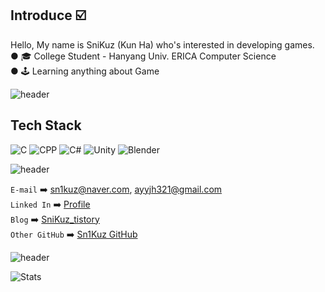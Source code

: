 ## Introduce ☑️
Hello, My name is SniKuz (Kun Ha) who's interested in developing games.  
● 🎓 College Student - Hanyang Univ. ERICA Computer Science  
● 🕹️ Learning anything about Game

![header](https://capsule-render.vercel.app/api?type=rect&color=gradient&height=1)

## Tech Stack
![C](https://img.shields.io/badge/C-A8B9CC?style=flat-square&logo=C&logoColor=white)
![CPP](https://img.shields.io/badge/C++-00599C?style=flat-square&logo=C%2B%2B&logoColor=white)
![C#](https://img.shields.io/badge/C_sharp-1234567?style=flat-square&logo=CSharp&logoColor=white)
![Unity](https://img.shields.io/badge/Unity-000000?style=flat-square&logo=Unity&logoColor=white)
![Blender](https://img.shields.io/badge/Blender-orange?style=flat-square&logo=Blender&logoColor=white)


![header](https://capsule-render.vercel.app/api?type=rect&color=gradient&height=1)

`E-mail` ➡️ sn1kuz@naver.com, ayyjh321@gmail.com  
`Linked In` ➡️ [Profile](https://www.linkedin.com/in/snikuz/)  
`Blog` ➡️ [SniKuz_tistory](https://snikuz.tistory.com/)  
`Other GitHub` ➡️ [Sn1Kuz GitHub](https://github.com/Sn1Kuz)  

![header](https://capsule-render.vercel.app/api?type=rect&color=gradient&height=1)

![Stats](https://github-readme-stats.vercel.app/api?username=SniKuz&theme=vision-friendly-white)
